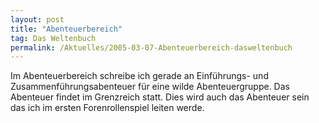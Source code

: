 ```yaml
---
layout: post
title: "Abenteuerbereich"
tag: Das Weltenbuch
permalink: /Aktuelles/2005-03-07-Abenteuerbereich-dasweltenbuch
---
```


Im Abenteuerbereich schreibe ich gerade an Einführungs- und Zusammenführungsabenteuer für eine wilde Abenteuergruppe. Das Abenteuer findet im Grenzreich statt. Dies wird auch das Abenteuer sein das ich im ersten Forenrollenspiel leiten werde.


